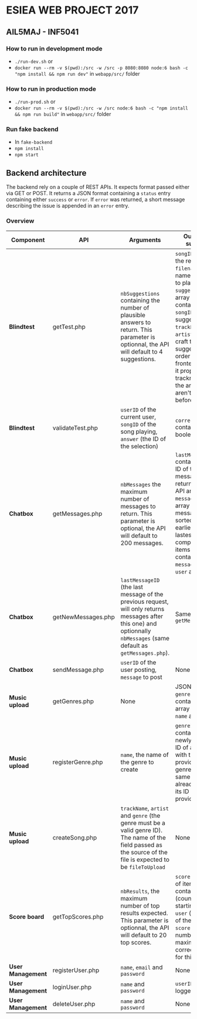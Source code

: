 # ESIEA WEB PROJECT 2017
## AIL5MAJ - INF5041

### How to run in development mode
- `./run-dev.sh`
or
- `docker run --rm -v $(pwd):/src -w /src -p 8080:8080 node:6 bash -c "npm install && npm run dev"` in `webapp/src/` folder

### How to run in production mode
- `./run-prod.sh`
or
- `docker run --rm -v $(pwd):/src -w /src node:6 bash -c "npm install && npm run build"` in `webapp/src/` folder

### Run fake backend
- In `fake-backend`
- `npm install`
- `npm start`

## Backend architecture

The backend rely on a couple of REST APIs.
It expects format passed either via GET or POST.
It returns a JSON format containing a `status` entry containing either `success` or  `error`.
If `error` was returned, a short message describing the issue is appended in an `error` entry.

### Overview

| Component | API | Arguments | Output on success |
| ---- | ---- | ------------ | --------- |
| **Blindtest** | getTest.php | `nbSuggestions` containing the number of plausible answers to return. This parameter is optionnal, the API will default to 4 suggestions. | `songID` (the ID the real song), `filename` (the name of the file to play), `suggestions` (an array of items containing the `songID` of the suggestion, `trackName` and `artistName` to craft the suggestion). In order to let the frontend format it properly, the trackname and the artist name aren't merged beforehand |
| **Blindtest** | validateTest.php | `userID` of the current user, `songID` of the song playing, `answer` (the ID of the selection) | `correct` containing a boolean |
| **Chatbox** | getMessages.php | `nbMessages` the maximum number of messages to return. This parameter is optional, the API will default to 200 messages. | `lastMessageID` containing the ID of the lastest message returned by the API and `messages`, an array of messages sorted from earliest to lastest composed items containing `messageText`, `user` and `time` |
| **Chatbox** | getNewMessages.php | `lastMessageID` (the last message of the previous request, will only returns messages after this one) and optionnally `nbMessages` (same default as `getMessages.php`). | Same output as `getMessages.php`
| **Chatbox** | sendMessage.php | `userID` of the user posting, `message` to post | None |
| **Music upload** | getGenres.php | None | JSON with a `genres` entry containing an array of couples `name` and `ID`  |
| **Music upload** | registerGenre.php | `name`, the name of the genre to create | `genreID`, containing the newly created ID of a genre with the name provided. If a genre with the same name already existed, its ID is provided. |
| **Music upload** | createSong.php | `trackName`, `artist` and `genre` (the genre must be a valid genre ID). The name of the field passed as the source of the file is expected to be `fileToUpload` | None |
| **Score board** | getTopScores.php | `nbResults`, the maximum number of top results expected. This parameter is optionnal, the API will default to 20 top scores. | `scores`, an array of items containing `rank` (counter starting from 1), `user` (the name of the user), `score` (the number of maximum correct answer for this user) |
| **User Management** | registerUser.php | `name`, `email` and `password` | None |
| **User Management** | loginUser.php | `name` and `password` | `userID` of the logged in user |
| **User Management** | deleteUser.php | `name` and `password` | None |
